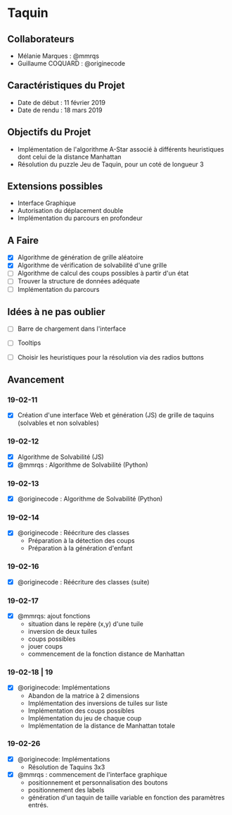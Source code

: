 # Taquin


## Collaborateurs
- Mélanie Marques : @mmrqs
- Guillaume COQUARD : @originecode


## Caractéristiques du Projet
- Date de début : 11 février 2019
- Date de rendu : 18 mars 2019


## Objectifs du Projet
- Implémentation de l'algorithme A-Star associé à différents heuristiques dont celui de la distance Manhattan
- Résolution du puzzle Jeu de Taquin, pour un coté de longueur 3


## Extensions possibles
- Interface Graphique
- Autorisation du déplacement double
- Implémentation du parcours en profondeur


## A Faire
- [x] Algorithme de génération de grille aléatoire
- [x] Algorithme de vérification de solvabilité d'une grille
- [ ] Algorithme de calcul des coups possibles à partir d'un état
- [ ] Trouver la structure de données adéquate
- [ ] Implémentation du parcours

## Idées à ne pas oublier
- [ ] Barre de chargement dans l'interface
- [ ] Tooltips
- [ ] Choisir les heuristiques pour la résolution via des radios buttons


## Avancement

### 19-02-11
- [x] Création d'une interface Web et génération (JS) de grille de taquins (solvables et non solvables)
### 19-02-12
- [x] Algorithme de Solvabilité (JS)
- [x] @mmrqs : Algorithme de Solvabilité (Python)
### 19-02-13
- [x] @originecode : Algorithme de Solvabilité (Python)
### 19-02-14
- [x] @originecode : Réécriture des classes
	- Préparation à la détection des coups
	- Préparation à la génération d'enfant
### 19-02-16
- [x] @originecode : Réécriture des classes (suite)

### 19-02-17
- [x] @mmrqs: ajout fonctions
	- situation dans le repère (x,y) d'une tuile
	- inversion de deux tuiles
	- coups possibles
	- jouer coups
	- commencement de la fonction distance de Manhattan

### 19-02-18 | 19
- [x] @originecode: Implémentations
	- Abandon de la matrice à 2 dimensions
	- Implémentation des inversions de tuiles sur liste
	- Implémentation des coups possibles
	- Implémentation du jeu de chaque coup
	- Implémentation de la distance de Manhattan totale

### 19-02-26
- [x] @originecode: Implémentations
	- Résolution de Taquins 3x3
- [x] @mmrqs : commencement de l'interface graphique
	- positionnement et personnalisation des boutons
	- positionnement des labels
	- génération d'un taquin de taille variable en fonction des paramètres entrés.
